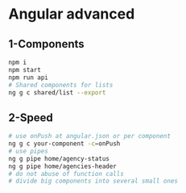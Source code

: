 # Angular advanced

## 1-Components

```bash
npm i
npm start
npm run api
# Shared components for lists
ng g c shared/list --export
```

## 2-Speed

```bash
# use onPush at angular.json or per component
ng g c your-component -c=onPush
# use pipes
ng g pipe home/agency-status
ng g pipe home/agencies-header
# do not abuse of function calls
# divide big components into several small ones
```
